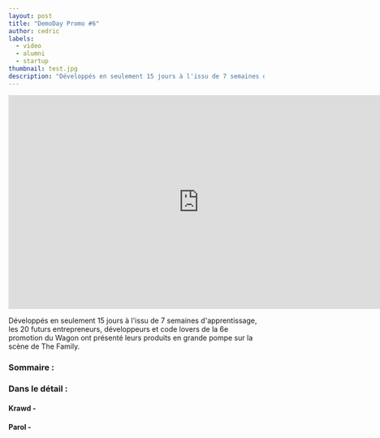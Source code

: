```yaml
---
layout: post
title: "DemoDay Promo #6"
author: cedric
labels:
  - video
  - alumni
  - startup
thumbnail: test.jpg
description: "Développés en seulement 15 jours à l'issu de 7 semaines d'apprentissage, les 20 futurs entrepreneurs, développeurs et code lovers de la 6e promotion du Wagon ont présenté leurs produits en grande pompe sur la scène de The Family."
---
```


<div class="video-wrapper"><iframe width="750" height="422" src="https://www.youtube.com/embed/jEBDJQP8qyU?showinfo=0" frameborder="0" allowfullscreen></iframe></div>

Développés en seulement 15 jours à l'issu de 7 semaines d'apprentissage, les 20 futurs entrepreneurs, développeurs et code lovers de la 6e promotion du Wagon ont présenté leurs produits en grande pompe sur la scène de The Family.

### Sommaire :

### Dans le détail :

#### Krawd -

####

#### Parol -